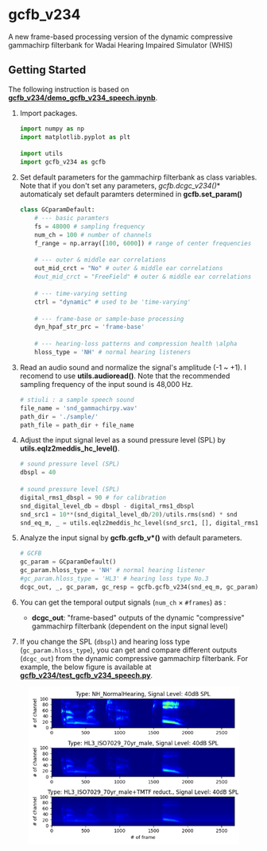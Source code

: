 # gcfb_v234

A new frame-based processing version of the dynamic compressive gammachirp filterbank for Wadai Hearing Impaired Simulator (WHIS)

## Getting Started

The following instruction is based on **[gcfb_v234/demo_gcfb_v234_speech.ipynb](https://github.com/kyama0321/gammachirpy/blob/main/gcfb_v234/demo_gcfb_v234_speech.ipynb)**.

1. Import packages.

    ```python
    import numpy as np
    import matplotlib.pyplot as plt

    import utils
    import gcfb_v234 as gcfb
    ```

2. Set default parameters for the gammachirp filterbank as class variables. Note that if you don't set any parameters, **gcfb.dcgc_v234*()** automaticaly set default paramters determined in **gcfb.set_param()**

    ```python
    class GCparamDefault:
        # --- basic paramters
        fs = 48000 # sampling frequency
        num_ch = 100 # number of channels
        f_range = np.array([100, 6000]) # range of center frequencies
        
        # --- outer & middle ear correlations
        out_mid_crct = "No" # outer & middle ear correlations
        #out_mid_crct = "FreeField" # outer & middle ear correlations
        
        # --- time-varying setting
        ctrl = "dynamic" # used to be 'time-varying'
        
        # --- frame-base or sample-base processing
        dyn_hpaf_str_prc = 'frame-base'
        
        # --- hearing-loss patterns and compression health \alpha
        hloss_type = 'NH' # normal hearing listeners
    ```

3. Read an audio sound and normalize the signal's amplitude (-1 ~ +1). I recomend to use **utils.audioread()**. Note that the recommended sampling frequency of the input sound is 48,000 Hz.

    ```python
    # stiuli : a sample speech sound
    file_name = 'snd_gammachirpy.wav'
    path_dir = './sample/'
    path_file = path_dir + file_name
    ```

4. Adjust the input signal level as a sound pressure level (SPL) by **utils.eqlz2meddis_hc_level()**.

    ```python
    # sound pressure level (SPL)
    dbspl = 40

    # sound pressure level (SPL)
    digital_rms1_dbspl = 90 # for calibration
    snd_digital_level_db = dbspl - digital_rms1_dbspl
    snd_src1 = 10**(snd_digital_level_db/20)/utils.rms(snd) * snd
    snd_eq_m, _ = utils.eqlz2meddis_hc_level(snd_src1, [], digital_rms1_dbspl)
    ```

5. Analyze the input signal by **gcfb.gcfb_v\*()** with default parameters.

    ```python
    # GCFB
    gc_param = GCparamDefault()
    gc_param.hloss_type = 'NH' # normal hearing listener
    #gc_param.hloss_type = 'HL3' # hearing loss type No.3
    dcgc_out, _, gc_param, gc_resp = gcfb.gcfb_v234(snd_eq_m, gc_param)
    ```

6. You can get the temporal output signals (`num_ch` $\times$ `#frames`) as :
   - **dcgc_out**: "frame-based" outputs of the dynamic "compressive" gammachirp filterbank (dependent on the input signal level)

7. If you change the SPL (`dbspl`) and hearing loss type (`gc_param.hloss_type`), you can get and compare different outputs (`dcgc_out`) from the dynamic compressive gammachirp filterbank. For example, the below figure is available at **[gcfb_v234/test_gcfb_v234_speech.py](https://github.com/kyama0321/gammachirpy/blob/main/gcfb_v234/test_gcfb_v234_speech.py)**.

<div style="text-align: center">
    <img src="./figs/spec_dynamic_speech_40dB.png" width="425px">
</div>